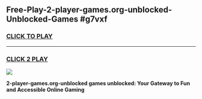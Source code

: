 
## Free-Play-2-player-games.org-unblocked-Unblocked-Games #g7vxf
<h3>
<a href="https://news.freeplayer.one?title=2-player-games.org-unblocked&ref=8M">CLICK TO PLAY</a></h3>
<hr>

<h3>
<a href="https://news.freeplayer.one?title=2-player-games.org-unblocked&ref=8M">CLICK 2 PLAY</a>
  
</h3>

<a href="https://news.freeplayer.one?title=2-player-games.org-unblocked&ref=8M"><img src="https://clearcache.store/games.png"></a>


**2-player-games.org-unblocked games unblocked: Your Gateway to Fun and Accessible Online Gaming**

